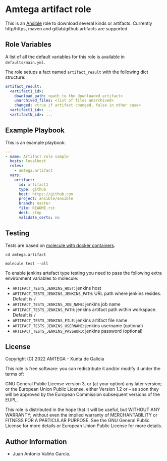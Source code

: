 # Amtega artifact role

This is an [Ansible](http://www.ansible.com) role to download several kinds or artifacts. Currently http/https, maven and gitlab/github artifacts are supported.

## Role Variables

A list of all the default variables for this role is available in `defaults/main.yml`.

The role setups a fact named `artifact_result` with the following dict structure:

```yaml
artifact_result:
  <artifact1_id>:
    download_path: <path to the downloaded artifact>
    unarchived_files: <list of files unarchived>
    changed: <true if artifact changed, false in other case>
  <artifact1_id>: ...
  <artifactN_id>: ...  
```

## Example Playbook

This is an example playbook:

``` yaml
---
- name: Artifact role sample
  hosts: localhost
  roles:  
    - amtega.artifact
  vars:
    artifact:
      id: artifact1
      type: github
      host: https://github.com
      project: ansible/ansible
      branch: master
      file: README.rst
      dest: /tmp
      validate_certs: no
```

## Testing

Tests are based on [molecule with docker containers](https://molecule.readthedocs.io/en/latest/installation.html).

```shell
cd amtega.artifact

molecule test --all
```

To enable jenkins artefact type testing you need to pass the following extra environment variables to molecule:

- `ARTIFACT_TESTS_JENKINS_HOST`: jenkins host
- `ARTIFACT_TESTS_JENKINS_JENKINS_PATH`: URL path where jenkins resides. Default is `/`
- `ARTIFACT_TESTS_JENKINS_JOB_NAME`: jenkins job name
- `ARTIFACT_TESTS_JENKINS_PATH`: jenkins artifact path within workspace. Default is `/`
- `ARTIFACT_TESTS_JENKINS_FILE`: jenkins artifact file name
- `ARTIFACT_TESTS_JENKINS_USERNAME`: jenkins username (optional)
- `ARTIFACT_TESTS_JENKINS_PASSWORD`: jenkins password (optional)

## License

Copyright (C) 2022 AMTEGA - Xunta de Galicia

This role is free software: you can redistribute it and/or modify it under the terms of:

GNU General Public License version 3, or (at your option) any later version; or the European Union Public License, either Version 1.2 or – as soon they will be approved by the European Commission ­subsequent versions of the EUPL.

This role is distributed in the hope that it will be useful, but WITHOUT ANY WARRANTY; without even the implied warranty of MERCHANTABILITY or FITNESS FOR A PARTICULAR PURPOSE.  See the GNU General Public License for more details or European Union Public License for more details.

## Author Information

- Juan Antonio Valiño García.
